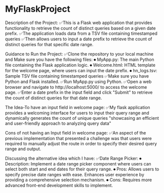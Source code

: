 # MyFlaskProject

Description of the Project:
  ✅This is a Flask web application that provides functionality to retrieve the count of distinct queries based on a given date prefix. 
  ✅The application loads data from a TSV file containing timestamped queries 
  ✅Then allows users to input a date prefix to retrieve the count of distinct queries for that specific date range.

Guidance to Run the Project:
  ✅Clone the repository to your local machine and Make sure you have the following files:
        ⏺ MyApp.py: The main Python file containing the Flask application logic.
        ⏺ Welcome.html: HTML template for the welcome page, where users can input the date prefix.
        ⏺ hn_logs.tsv: Sample TSV file containing timestamped queries
  ✅Make sure you have Python and Flask installed.
  ✅Run MyApp.py using Python.
  ✅Open a web browser and navigate to http://localhost:5000/ to access the welcome page.
  ✅Enter a date prefix in the input field and click "Submit" to retrieve the count of distinct queries for that date range.  

The Idea-To have an input field in welcome page:
  ✅My flask application provides a welcoming interface for users to input their query range and dynamically generates the count of unique queries
                "showcasing an efficient and user-friendly approach to analyzing query data"

Cons of not having an Input field in welcome page:
  ✅An aspect of the previous implementation that presented a challenge was that 
         users were required to manually adjust the route in order to specify their desired query range and output.

Discussing the alternative idea which I have:
  ✅Date Range Picker:
      ⏺ Description: Implement a date range picker component where users can select both start and end dates for their query range.
      ⏺ Pros: Allows users to specify precise date ranges with ease. Enhances user experience by providing a comprehensive selection mechanism.
      ⏺ Cons: Requires more advanced front-end development skills to implement. 

